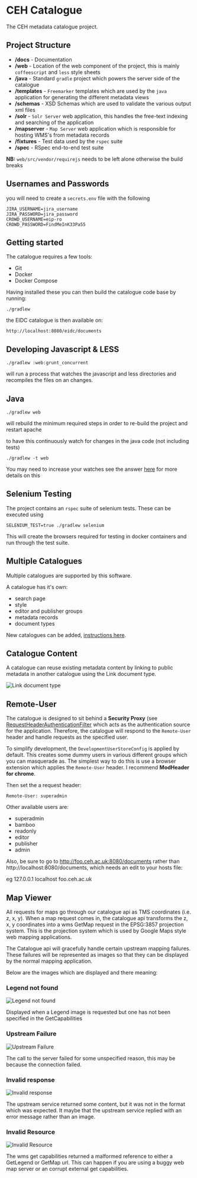 # CEH Catalogue

The CEH metadata catalogue project.

## Project Structure

- **/docs**       - Documentation
- **/web**        - Location of the web component of the project, this is mainly `coffeescript` and `less` style sheets
- **/java**       - Standard `gradle` project which powers the server side of the catalogue
- **/templates**  - `Freemarker` templates which are used by the `java` application for generating the different metadata views
- **/schemas**    - XSD Schemas which are used to validate the various output xml files
- **/solr**       - `Solr Server` web application, this handles the free-text indexing and searching of the application
- **/mapserver**  - `Map Server` web application which is responsible for hosting WMS's from metadata records
- **/fixtures**   - Test data used by the `rspec` suite
- **/spec**       - RSpec end-to-end test suite

**NB:** `web/src/vendor/requirejs` needs to be left alone otherwise the build breaks

## Usernames and Passwords

you will need to create a `secrets.env` file with the following

```
JIRA_USERNAME=jira_username
JIRA_PASSWORD=jira_password
CROWD_USERNAME=eip-ro
CROWD_PASSWORD=FindMeInK33Pa55
```

## Getting started

The catalogue requires a few tools:

- Git
- Docker
- Docker Compose

Having installed these you can then build the catalogue code base by running:

    ./gradlew

the EIDC catalogue is then available on:

    http://localhost:8080/eidc/documents

## Developing Javascript & LESS

    ./gradlew :web:grunt_concurrent

will run a process that watches the javascript and less directories and recompiles the files on an changes.

## Java

    ./gradlew web

will rebuild the minimum required steps in order to re-build the project and restart apache

to have this continuously watch for changes in the java code (not including tests)

    ./gradlew -t web

You may need to increase your watches see the answer [here](https://askubuntu.com/questions/770374/user-limit-of-inotify-watches-reached-on-ubuntu-16-04) for more details on this

## Selenium Testing

The project contains an `rspec` suite of selenium tests.
These can be executed using

    SELENIUM_TEST=true ./gradlew selenium

This will create the browsers required for testing in docker containers and run through the test suite.

## Multiple Catalogues

Multiple catalogues are supported by this software.

A catalogue has it's own:
- search page
- style
- editor and publisher groups
- metadata records
- document types

New catalogues can be added, [instructions here](docs/multipleCatalogues.markdown).

## Catalogue Content

A catalogue can reuse existing metadata content by linking to public metadata in another catalogue using the Link document type.

![Link document type](docs/link.png)

## Remote-User

The catalogue is designed to sit behind a **Security Proxy** (see [RequestHeaderAuthenticationFilter](http://docs.spring.io/autorepo/docs/spring-security/3.2.0.RELEASE/apidocs/org/springframework/security/web/authentication/preauth/RequestHeaderAuthenticationFilter.html) which acts as the authentication source for the application. Therefore, the catalogue will respond to the `Remote-User` header and handle requests as the specified user.

To simplify development, the `DevelopmentUserStoreConfig` is applied by default. This creates some dummy users in various different groups which you can masquerade as. The simplest way to do this is use a browser extension which applies the `Remote-User` header. I recommend **ModHeader for chrome**.

Then set the a request header:

    Remote-User: superadmin

Other available users are:

- superadmin
- bamboo
- readonly
- editor
- publisher
- admin

Also, be sure to go to http://foo.ceh.ac.uk:8080/documents rather than http://localhost:8080/documents, which needs an edit to your hosts file:

eg 127.0.0.1       localhost foo.ceh.ac.uk

## Map Viewer

All requests for maps go through our catalogue api as TMS coordinates (i.e. z, x, y). When a map request comes in, the catalogue api transforms the z, x, y coordinates into a wms GetMap request in the EPSG:3857 projection system. This is the projection system which is used by Google Maps style web mapping applications.

The Catalogue api will gracefully handle certain upstream mapping failures. These failures will be represented as images so that they can be displayed by the normal mapping application.

Below are the images which are displayed and there meaning:

### Legend not found
![Legend not found](java/src/main/resources/legend-not-found.png)

Displayed when a Legend image is requested but one has not been specified in the GetCapabilities

### Upstream Failure
![Upstream Failure](java/src/main/resources/proxy-failure.png)

The call to the server failed for some unspecified reason, this may be because the connection failed.

### Invalid response
![Invalid response](java/src/main/resources/proxy-invalid-response.png)

The upstream service returned some content, but it was not in the format which was expected. It maybe that the upstream service replied with an error message rather than an image.

### Invalid Resource
![Invalid Resource](java/src/main/resources/proxy-invalid-resource.png)

The wms get capabilities returned a malformed reference to either a GetLegend or GetMap url. This can happen if you are using a buggy web map server or an corrupt external get capabilities.